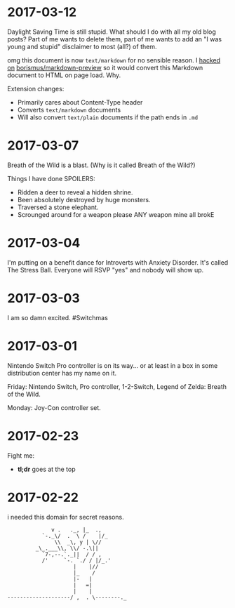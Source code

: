 # 2017-03-12

Daylight Saving Time is still stupid. What should I do with all my old blog
posts? Part of me wants to delete them, part of me wants to add an "I was
young and stupid" disclaimer to most (all?) of them.

omg this document is now `text/markdown` for no sensible reason. I [hacked
on](https://github.com/abackstrom/markdown-preview)
[borismus/markdown-preview](https://github.com/borismus/markdown-preview) so
it would convert this Markdown document to HTML on page load. Why.

Extension changes:

* Primarily cares about Content-Type header
* Converts `text/markdown` documents
* Will also convert `text/plain` documents if the path ends in `.md`

# 2017-03-07

Breath of the Wild is a blast. (Why is it called Breath of the Wild?)

Things I have done SPOILERS:

- Ridden a deer to reveal a hidden shrine.
- Been absolutely destroyed by huge monsters.
- Traversed a stone elephant.
- Scrounged around for a weapon please ANY weapon mine all brokE 

# 2017-03-04

I'm putting on a benefit dance for Introverts with Anxiety Disorder. It's
called The Stress Ball. Everyone will RSVP "yes" and nobody will show up.

# 2017-03-03

I am so damn excited. #Switchmas

# 2017-03-01

Nintendo Switch Pro controller is on its way... or at least in a box in some
distribution center has my name on it.

Friday: Nintendo Switch, Pro controller, 1-2-Switch, Legend of Zelda: Breath of the Wild.

Monday: Joy-Con controller set.

# 2017-02-23

Fight me:

- **tl;dr** goes at the top

# 2017-02-22

i needed this domain for secret reasons.

```
              v .   ._, |_  .,
           `-._\/  .  \ /    |/_
               \\  _\, y | \//
         _\_.___\\, \\/ -.\||
           `7-,--.`._||  / / ,
           /'     `-. `./ / |/_.'
                     |    |//
                     |_    /
                     |-   |
                     |   =|
                     |    |
--------------------/ ,  . \--------._
```

